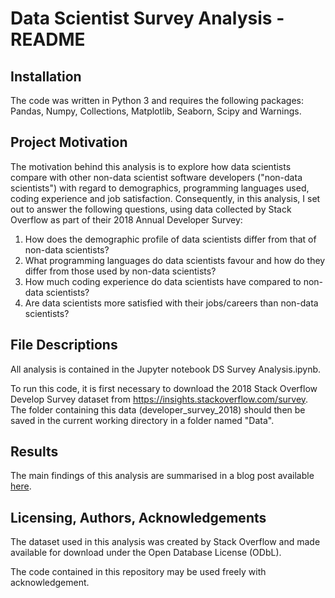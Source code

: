 # Data Scientist Survey Analysis - README

## Installation
The code was written in Python 3 and requires the following packages: Pandas, Numpy, Collections, Matplotlib, Seaborn, Scipy and Warnings. 

## Project Motivation
The motivation behind this analysis is to explore how data scientists compare with other non-data scientist software developers ("non-data scientists") with regard to demographics, programming languages used, coding experience and job satisfaction. Consequently, in this analysis, I set out to answer the following questions, using data collected by Stack Overflow as part of their 2018 Annual Developer Survey:

1. How does the demographic profile of data scientists differ from that of non-data scientists?
2. What programming languages do data scientists favour and how do they differ from those used by non-data scientists?
3. How much coding experience do data scientists have compared to non-data scientists?
4. Are data scientists more satisfied with their jobs/careers than non-data scientists?

## File Descriptions
All analysis is contained in the Jupyter notebook DS Survey Analysis.ipynb. 

To run this code, it is first necessary to download the 2018 Stack Overflow Develop Survey dataset from <https://insights.stackoverflow.com/survey>. The folder containing this data (developer_survey_2018) should then be saved in the current working directory in a folder named "Data".

## Results
The main findings of this analysis are summarised in a blog post available [here](https://medium.com/@gkhayes/what-does-a-data-scientist-really-look-like-eab503edb1bb).

## Licensing, Authors, Acknowledgements
The dataset used in this analysis was created by Stack Overflow and made available for download under the Open Database License (ODbL).

The code contained in this repository may be used freely with acknowledgement.
